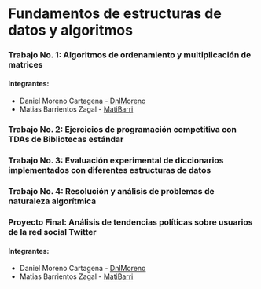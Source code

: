 # Fundamentos de estructuras de datos y algoritmos

### Trabajo No. 1: Algoritmos de ordenamiento y multiplicación de matrices

#### **Integrantes:**

* Daniel Moreno Cartagena - [DnlMoreno](https://github.com/DnlMoreno)
* Matias Barrientos Zagal - [MatiBarri](https://github.com/MatiBarri)

### Trabajo No. 2: Ejercicios de programación competitiva con TDAs de Bibliotecas estándar

### Trabajo No. 3: Evaluación experimental de diccionarios implementados con diferentes estructuras de datos

### Trabajo No. 4: Resolución y análisis de problemas de naturaleza algorítmica

### Proyecto Final: Análisis de tendencias políticas sobre usuarios de la red social Twitter

#### **Integrantes:**

* Daniel Moreno Cartagena - [DnlMoreno](https://github.com/DnlMoreno)
* Matias Barrientos Zagal - [MatiBarri](https://github.com/MatiBarri)

